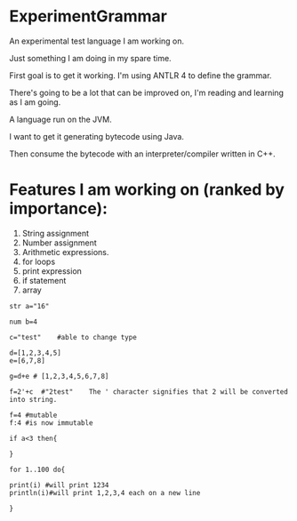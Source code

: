 
# ExperimentGrammar
An experimental test language I am working on.  

Just something I am doing in my spare time.

First goal is to get it working.
I'm using ANTLR 4 to define the grammar.

There's going to be a lot that can be improved on, I'm reading and learning as I am going.

A language run on the JVM.

I want to get it generating bytecode using Java.

Then consume the bytecode with an interpreter/compiler written in C++.

# Features I am working on (ranked by importance): 
1. String assignment
2. Number assignment
3. Arithmetic expressions.
4. for loops
5. print expression
6. if statement
7. array

```
str a="16"

num b=4

c="test"	#able to change type

d=[1,2,3,4,5]
e=[6,7,8]

g=d+e #	[1,2,3,4,5,6,7,8]

f=2'+c	#"2test"	The ' character signifies that 2 will be converted into string.

f=4 #mutable
f:4 #is now immutable

if a<3 then{

}

for 1..100 do{

print(i) #will print 1234
println(i)#will print 1,2,3,4 each on a new line

}

